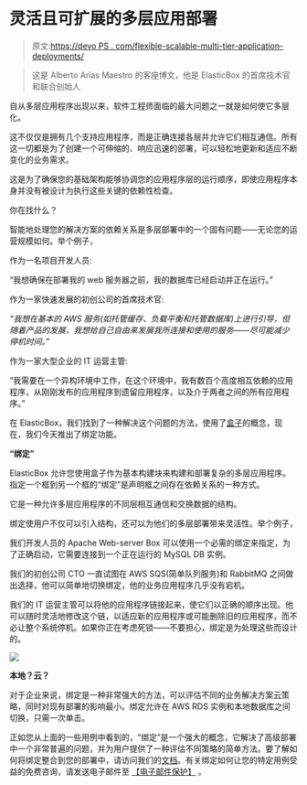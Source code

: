 # 灵活且可扩展的多层应用部署

> 原文:[https://devo PS . com/flexible-scalable-multi-tier-application-deployments/](https://devops.com/flexible-scalable-multi-tier-application-deployments/)

> 这是 Alberto Arias Maestro 的客座博文，他是 ElasticBox 的首席技术官和联合创始人

自从多层应用程序出现以来，软件工程师面临的最大问题之一就是如何使它多层化。

这不仅仅是拥有几个支持应用程序，而是正确连接各层并允许它们相互通信。所有这一切都是为了创建一个可伸缩的、响应迅速的部署，可以轻松地更新和适应不断变化的业务需求。

这是为了确保您的基础架构能够协调您的应用程序层的运行顺序，即使应用程序本身并没有被设计为执行这些关键的依赖性检查。

你在找什么？

智能地处理您的解决方案的依赖关系是多层部署中的一个固有问题——无论您的运营规模如何。举个例子，

作为一名项目开发人员:

“我想确保在部署我的 web 服务器之前，我的数据库已经启动并正在运行。”

作为一家快速发展的初创公司的首席技术官:

*“我想在基本的 AWS 服务(如托管缓存、负载平衡和托管数据库)上进行引导，但随着产品的发展，我想给自己自由来发展我所连接和使用的服务——尽可能减少停机时间。”*

作为一家大型企业的 IT 运营主管:

“我需要在一个异构环境中工作，在这个环境中，我有数百个高度相互依赖的应用程序，从刚刚发布的应用程序到遗留应用程序，以及介于两者之间的所有应用程序。”

在 ElasticBox，我们找到了一种解决这个问题的方法，使用了[盒子](http://elasticbox.com/blog/lets-start-with-boxes/)的概念，现在，我们今天推出了绑定功能。

**“绑定”**

ElasticBox 允许您使用盒子作为基本构建块来构建和部署复杂的多层应用程序。指定一个框到另一个框的“绑定”是声明框之间存在依赖关系的一种方式。

它是一种允许多层应用程序的不同层相互通信和交换数据的结构。

绑定使用户不仅可以引入结构，还可以为他们的多层部署带来灵活性。举个例子，

我们开发人员的 Apache Web-server Box 可以使用一个必需的绑定来指定，为了正确启动，它需要连接到一个正在运行的 MySQL DB 实例。

我们的初创公司 CTO 一直试图在 AWS SQS(简单队列服务)和 RabbitMQ 之间做出选择，他可以简单地切换绑定，他的业务应用程序几乎没有宕机。

我们的 IT 运营主管可以将他的应用程序链接起来，使它们以正确的顺序出现。他可以随时灵活地修改这个链，以适应新的应用程序或可能删除旧的应用程序，而不必让整个系统停机。如果你正在考虑死锁——不要担心，绑定是为处理这些而设计的。

![](../Images/bdfeae5d110b7d5ae84a8a83043c6eab.png)

**本地？云？**

对于企业来说，绑定是一种非常强大的方法，可以评估不同的业务解决方案云策略，同时对现有部署的影响最小。绑定允许在 AWS RDS 实例和本地数据库之间切换，只需一次单击。

正如您从上面的一些用例中看到的，“绑定”是一个强大的概念，它解决了高级部署中一个非常普遍的问题，并为用户提供了一种评估不同策略的简单方法。要了解如何将绑定整合到您的部署中，请访问我们的[文档](http://elasticbox.com/documentation/configuring-and-managing-boxes/parameterizing-boxes-with-variables/)。有关绑定如何让您的特定用例受益的免费咨询，请发送电子邮件至 [【电子邮件保护】](/cdn-cgi/l/email-protection#b2c1c7c2c2ddc0c6f2d7ded3c1c6dbd1d0ddca9cd1dddf) 。